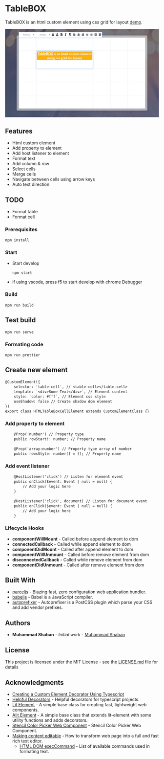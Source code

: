 # TableBOX

TableBOX is an html custom element using css grid for layout [demo](https://muhammadshaban.github.io/table-box/).

![Screenshot](Screenshot.jpg)

## Features

-   Html custom element
-   Add property to element
-   Add host listener to element
-   Format text
-   Add column & row
-   Select cells
-   Merge cells
-   Navigate between cells using arrow keys
-   Auto text direction

## TODO

-   Format table
-   Format cell

### Prerequisites

```
npm install
```

### Start

-   Start develop

    ```
    npm start
    ```

-   if using vscode, press f5 to start develop with chrome Debugger

### Build

```
npm run build
```

## Test build

```
npm run serve
```

### Formating code

```
npm run prettier
```

## Create new element

```
@CustomElement({
    selector: 'table-cell', // <table-cell></table-cell>
    template: `<div>Some Text</div>`, // Element content
    style: `color: #fff`, // Element css style
    useShadow: false // Create shadow dom element
})
export class HTMLTableBoxCellElement extends CustomElementClass {}
```

### Add property to element

```
    @Prop('number') // Property type
    public rowStart!: number; // Property name

    @Prop('array:number') // Property type array of number
    public rowsStyle: number[] = []; // Property name
```

### Add event listener

```
    @HostListener('click') // Listen for element event
    public onClick($event: Event | null = null) {
        // Add your logic here
    }

    @HostListener('click', document) // Listen for document event
    public onClick($event: Event | null = null) {
        // Add your logic here
    }
```

### Lifecycle Hooks

-   **componentWillMount** - Called before append element to dom
-   **connectedCallback** - Called while append element to dom
-   **componentDidMount** - Called after append element to dom
-   **componentWillUnmount** - Called before remove element from dom
-   **disconnectedCallback** - Called while remove element from dom
-   **componentDidUnmount** - Called after remove element from dom

## Built With

-   [parceljs](https://parceljs.org/) - Blazing fast, zero configuration web application bundler.
-   [babeljs](https://babeljs.io/) - Babel is a JavaScript compiler.
-   [autoprefixer](https://autoprefixer.github.io/) - Autoprefixer is a PostCSS plugin which parse your CSS and add vendor prefixes.

## Authors

-   **Muhammad Shaban** - _Initial work_ - [Muhammad Shaban](https://github.com/MuhammadShaban)

## License

This project is licensed under the MIT License - see the [LICENSE.md](LICENSE.md) file for details

## Acknowledgments

-   [Creating a Custom Element Decorator Using Typescript](https://medium.com/@gilfink/creating-a-custom-element-decorator-using-typescript-302e7ed3a3d1)
-   [Helpful Decorators](https://github.com/NetanelBasal/helpful-decorators) - Helpful decorators for typescript projects.
-   [Lit Element](https://github.com/Polymer/lit-element) - A simple base class for creating fast, lightweight web components.
-   [Alit Element](https://github.com/pshihn/alit-element) - A simple base class that extends lit-element with some utility functions and adds decorators.
-   [Stencil Color Picker Web Component](https://github.com/jepiqueau/stencil-color-picker) - Stencil Color Picker Web Component.
-   [Making content editable](https://developer.mozilla.org/en-US/docs/Web/Guide/HTML/Editable_content) - How to transform web page into a full and fast rich text editor.
    -   [HTML DOM execCommand](https://www.w3schools.com/jsref/met_document_execcommand.asp) - List of available commands used in formating text.
